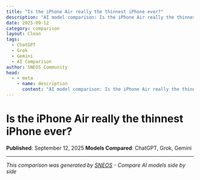 ```yaml
---
title: "Is the iPhone Air really the thinnest iPhone ever?"
description: "AI model comparison: Is the iPhone Air really the thinnest iPhone ever?"
date: 2025-09-12
category: comparison
layout: Clean
tags:
  - ChatGPT
  - Grok
  - Gemini
  - AI Comparison
author: SNEOS Community
head:
  - - meta
    - name: description
      content: "AI model comparison: Is the iPhone Air really the thinnest iPhone ever?"
---
```


# Is the iPhone Air really the thinnest iPhone ever?

**Published**: September 12, 2025
**Models Compared**: ChatGPT, Grok, Gemini

<ChatComparison
  title="Is the iPhone Air really the thinnest iPhone ever?"
  prompt="Is the iPhone Air really the thinnest iPhone ever?"
  :responses='{
    "ChatGPT": "As of now, there is no official iPhone model named \\\"iPhone Air\\\" released by Apple. Apple has released various iPhone models with different thicknesses, but none are officially called \\\"iPhone Air.\\\" If you are referring to a rumored or concept device, the thickness and design details are not confirmed.\\n\\nThe thinnest iPhone released by Apple so far is the iPhone 12 and iPhone 12 Mini, which have a thickness of 7.4mm. Earlier models like the iPhone 6 and 6s were also quite thin at 6.9mm, but with design changes, recent models have varied in thickness.\\n\\nIf you have more context or a specific model in mind, please let me know!",
    "Grok": "Yes, the iPhone Air is indeed the thinnest iPhone ever made, according to Apple. Announced on September 9, 2025, during Apple\u0027s awe-dropping event, the iPhone Air measures just 5.6mm in thickness. This makes it significantly thinner than previous models, such as the iPhone 6, which was 6.9mm thick. Apple has highlighted this breakthrough design in their official announcements and product pages, positioning the iPhone Air as a new standard for slimness in their smartphone lineup. For reference, this information is based on details shared by Apple and reported by sources like The Verge and IGN.",
    "Gemini": "Yes, the iPhone Air, released on September 9, 2025, is the thinnest iPhone ever at 5.6mm. It is even thinner than the iPhone 6, which has a depth of 6.9mm. The iPhone Air has a 6.5-inch display and weighs only 165 grams."
  }' />

---

*This comparison was generated by [SNEOS](https://sneos.com) - Compare AI models side by side*